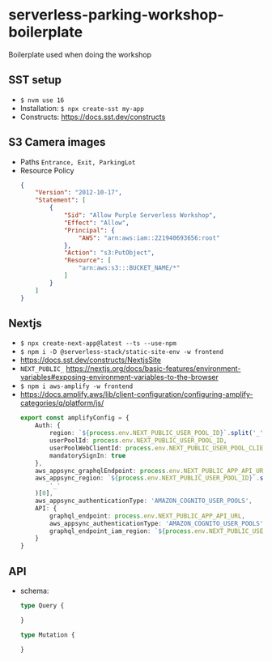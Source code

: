# serverless-parking-workshop-boilerplate
Boilerplate used when doing the workshop


## SST setup

- `$ nvm use 16`
- Installation: `$ npx create-sst my-app`
- Constructs: https://docs.sst.dev/constructs


## S3 Camera images

- Paths `Entrance, Exit, ParkingLot`
- Resource Policy
    ```JSON
    {
        "Version": "2012-10-17",
        "Statement": [
            {
                "Sid": "Allow Purple Serverless Workshop",
                "Effect": "Allow",
                "Principal": {
                    "AWS": "arn:aws:iam::221940693656:root"
                },
                "Action": "s3:PutObject",
                "Resource": [
                    "arn:aws:s3:::BUCKET_NAME/*"
                ]
            }
        ]
    }
    ```

## Nextjs 
- `$ npx create-next-app@latest --ts --use-npm`
- `$ npm i -D @serverless-stack/static-site-env -w frontend`
- https://docs.sst.dev/constructs/NextjsSite
- `NEXT_PUBLIC_` https://nextjs.org/docs/basic-features/environment-variables#exposing-environment-variables-to-the-browser
- `$ npm i aws-amplify -w frontend`
- https://docs.amplify.aws/lib/client-configuration/configuring-amplify-categories/q/platform/js/
    ```typescript
    export const amplifyConfig = {
        Auth: {
            region: `${process.env.NEXT_PUBLIC_USER_POOL_ID}`.split('_')[0],
            userPoolId: process.env.NEXT_PUBLIC_USER_POOL_ID,
            userPoolWebClientId: process.env.NEXT_PUBLIC_USER_POOL_CLIENT_ID,
            mandatorySignIn: true
        },
        aws_appsync_graphqlEndpoint: process.env.NEXT_PUBLIC_APP_API_URL,
        aws_appsync_region: `${process.env.NEXT_PUBLIC_USER_POOL_ID}`.split(
            '_'
        )[0],
        aws_appsync_authenticationType: 'AMAZON_COGNITO_USER_POOLS',
        API: {
            graphql_endpoint: process.env.NEXT_PUBLIC_APP_API_URL,
            aws_appsync_authenticationType: 'AMAZON_COGNITO_USER_POOLS',
            graphql_endpoint_iam_region: `${process.env.NEXT_PUBLIC_USER_POOL_ID}`.split('_')[0]
        }
    }
    ```


## API
- schema:
    ```graphql
    type Query {

    }

    type Mutation {
        
    }
    ```
